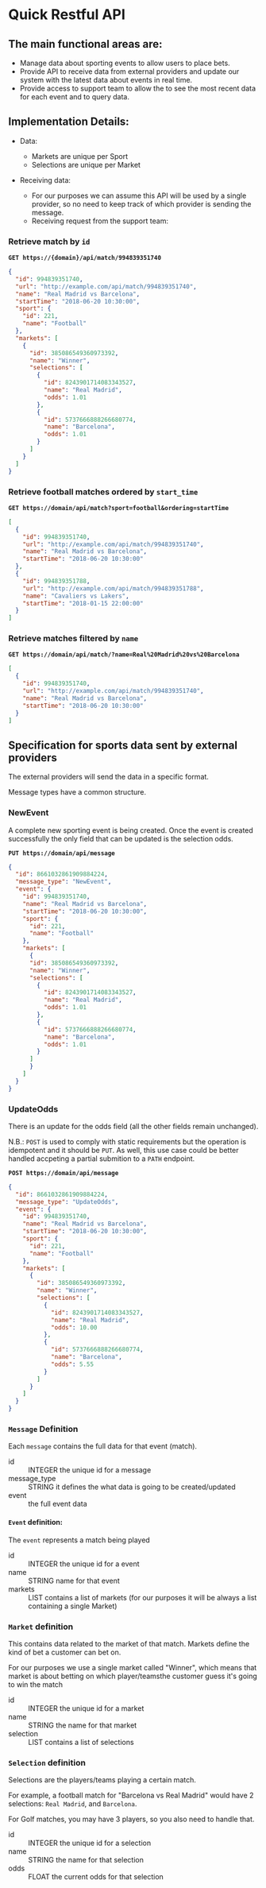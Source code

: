 # Quick Restful API

## The main functional areas are:

- Manage data about sporting events to allow users to place bets.
- Provide API to receive data from external providers and update our system
  with the latest data about events in real time.
- Provide access to support team to allow the to see the most recent data for
  each event and to query data.

## Implementation Details:

- Data:
  - Markets are unique per Sport
  - Selections are unique per Market

- Receiving data:
  - For our purposes we can assume this API will be used by a single provider,
    so no need to keep track of which provider is sending the message.
  - Receiving request from the support team:

### Retrieve match by `id`

**`GET https://{domain}/api/match/994839351740`**

```json
{
  "id": 994839351740,
  "url": "http://example.com/api/match/994839351740",
  "name": "Real Madrid vs Barcelona",
  "startTime": "2018-06-20 10:30:00",
  "sport": {
    "id": 221,
    "name": "Football"
  },
  "markets": [
    {
      "id": 385086549360973392,
      "name": "Winner",
      "selections": [
        {
          "id": 8243901714083343527,
          "name": "Real Madrid",
          "odds": 1.01
        },
        {
          "id": 5737666888266680774,
          "name": "Barcelona",
          "odds": 1.01
        }
      ]
    }
  ]
}
```

### Retrieve football matches ordered by `start_time`

**`GET https://domain/api/match?sport=football&ordering=startTime`**

```json
[
  {
    "id": 994839351740,
    "url": "http://example.com/api/match/994839351740",
    "name": "Real Madrid vs Barcelona",
    "startTime": "2018-06-20 10:30:00"
  },
  {
    "id": 994839351788,
    "url": "http://example.com/api/match/994839351788",
    "name": "Cavaliers vs Lakers",
    "startTime": "2018-01-15 22:00:00"
  }
]
```

### Retrieve matches filtered by `name`

**`GET https://domain/api/match/?name=Real%20Madrid%20vs%20Barcelona`**

```json
[
  {
    "id": 994839351740,
    "url": "http://example.com/api/match/994839351740",
    "name": "Real Madrid vs Barcelona",
    "startTime": "2018-06-20 10:30:00"
  }
]
```

## Specification for sports data sent by external providers

The external providers will send the data in a specific format.

Message types have a common structure.

### NewEvent

A complete new sporting event is being created. Once the event is created successfully the only field that can be
updated is the selection odds.

**`PUT https://domain/api/message`**

```json
{
  "id": 8661032861909884224,
  "message_type": "NewEvent",
  "event": {
    "id": 994839351740,
    "name": "Real Madrid vs Barcelona",
    "startTime": "2018-06-20 10:30:00",
    "sport": {
      "id": 221,
      "name": "Football"
    },
    "markets": [
      {
      "id": 385086549360973392,
      "name": "Winner",
      "selections": [
        {
          "id": 8243901714083343527,
          "name": "Real Madrid",
          "odds": 1.01
        },
        {
          "id": 5737666888266680774,
          "name": "Barcelona",
          "odds": 1.01
        }
      ]
      }
    ]
  }
}
```

### UpdateOdds

There is an update for the odds field (all the other fields remain unchanged).

N.B.: `POST` is used to comply with static requirements but the operation is idempotent and it should be `PUT`. As
well, this use case could be better handled accpeting a partial submition to a `PATH` endpoint.

**`POST https://domain/api/message`**

```json
{
  "id": 8661032861909884224,
  "message_type": "UpdateOdds",
  "event": {
    "id": 994839351740,
    "name": "Real Madrid vs Barcelona",
    "startTime": "2018-06-20 10:30:00",
    "sport": {
      "id": 221,
      "name": "Football"
    },
    "markets": [
      {
        "id": 385086549360973392,
        "name": "Winner",
        "selections": [
          {
            "id": 8243901714083343527,
            "name": "Real Madrid",
            "odds": 10.00
          },
          {
            "id": 5737666888266680774,
            "name": "Barcelona",
            "odds": 5.55
          }
        ]
      }
    ]
  }
}
```

### `Message` Definition

Each `message` contains the full data for that event (match).

<dl>

  <dt>id</dt>
  <dd>INTEGER the unique id for a message</dd>

  <dt>message_type</dt>
  <dd>STRING it defines the what data is going to be created/updated</dd>

  <dt>event</dt>
  <dd>the full event data</dd>

</dl>

#### `Event` definition:

The `event` represents a match being played

<dl>

  <dt>id</dt>
  <dd>INTEGER the unique id for a event</dd>

  <dt>name</dt>
  <dd>STRING name for that event</dd>

  <dt>markets</dt>
  <dd>LIST contains a list of markets (for our purposes it will be always a
  list containing a single Market)</dd>

</dl>

### `Market` definition

This contains data related to the market of that match. Markets define the kind
of bet a customer can bet on.

For our purposes we use a single market called "Winner", which means that
market is about betting on which player/teamsthe customer guess it's going to
win the match

<dl>

  <dt>id</dt>
  <dd>INTEGER the unique id for a market</dd>

  <dt>name</dt>
  <dd>STRING the name for that market</dd>

  <dt>selection</dt>
  <dd>LIST contains a list of selections</dd>

</dl>

### `Selection` definition

Selections are the players/teams playing a certain match.

For example, a football match for "Barcelona vs Real Madrid" would have 2 selections: `Real Madrid`, and `Barcelona`.

For Golf matches, you may have 3 players, so you also need to handle that.

<dl>

  <dt>id</dt>
  <dd>INTEGER the unique id for a selection</dd>

  <dt>name</dt>
  <dd>STRING the name for that selection</dd>

  <dt>odds</dt>
  <dd>FLOAT the current odds for that selection</dd>

</dl>

